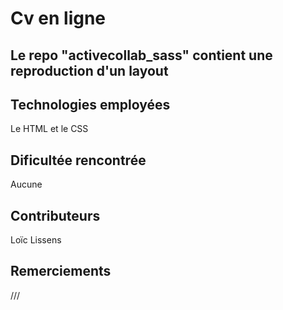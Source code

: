 # Cv en ligne
Le repo "activecollab_sass" contient une reproduction d'un layout 
-------
## Technologies employées

Le HTML et le CSS

## Dificultée rencontrée 


Aucune

## Contributeurs


Loïc Lissens

## Remerciements
///